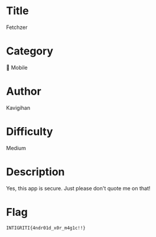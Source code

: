 # Title

Fetchzer

# Category

📱 Mobile

# Author

Kavigihan

# Difficulty

Medium

# Description

Yes, this app is secure. Just please don't quote me on that!

# Flag

`INTIGRITI{4ndr01d_x0r_m4g1c!!}`
